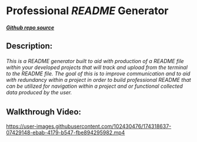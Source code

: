 # **Professional *README* Generator**

##### [Github repo source](https://github.com/quicksilver524/Professional-README-Generator)

## Description:

######  This is a *README* generator built to aid with production of a *README* file within your developed projects that will track and upload from the terminal to the *README* file. The goal of this is to improve communication and to aid with redundancy within a project in order to build professional *README* that can be utilized for navigation within a project and or functional collected data produced by the user. 

## Walkthrough Video:

https://user-images.githubusercontent.com/102430476/174318637-07429148-ebab-4179-b547-fbe894295982.mp4
